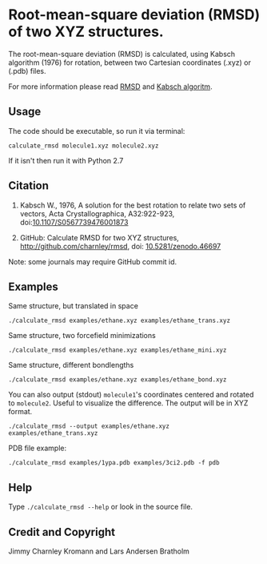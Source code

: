 Root-mean-square deviation (RMSD) of two XYZ structures.
====

The root-mean-square deviation (RMSD) is calculated, using Kabsch algorithm (1976) for
rotation, between two Cartesian coordinates (.xyz) or (.pdb) files.

For more information please read
[RMSD](http://en.wikipedia.org/wiki/Root-mean-square_deviation) and
[Kabsch algoritm](http://en.wikipedia.org/wiki/Kabsch_algorithm).

## Usage

The code should be executable, so run it via terminal:

    calculate_rmsd molecule1.xyz molecule2.xyz

If it isn't then run it with Python 2.7

## Citation

1. Kabsch W., 1976, A solution for the best rotation to relate two sets of vectors, Acta Crystallographica, A32:922-923, doi:[10.1107/S0567739476001873](http://dx.doi.org/10.1107/S0567739476001873)

2. GitHub: Calculate RMSD for two XYZ structures, http://github.com/charnley/rmsd, doi: [10.5281/zenodo.46697](http://dx.doi.org/10.5281/zenodo.46697)

Note: some journals may require GitHub commit id.

## Examples

Same structure, but translated in space

    ./calculate_rmsd examples/ethane.xyz examples/ethane_trans.xyz

Same structure, two forcefield minimizations

    ./calculate_rmsd examples/ethane.xyz examples/ethane_mini.xyz

Same structure, different bondlengths

    ./calculate_rmsd examples/ethane.xyz examples/ethane_bond.xyz


You can also output (stdout) `molecule1`'s coordinates centered and rotated to
`molecule2`. Useful to visualize the difference. The output will be in XYZ format.

    ./calculate_rmsd --output examples/ethane.xyz examples/ethane_trans.xyz

PDB file example:

    ./calculate_rmsd examples/1ypa.pdb examples/3ci2.pdb -f pdb

## Help

Type `./calculate_rmsd --help` or look in the source file.

## Credit and Copyright

Jimmy Charnley Kromann and Lars Andersen Bratholm

